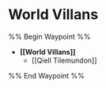 # World Villans
%% Begin Waypoint %%
- **[[World Villans]]**
	- [[Qiell Tilemundon]]

%% End Waypoint %%
